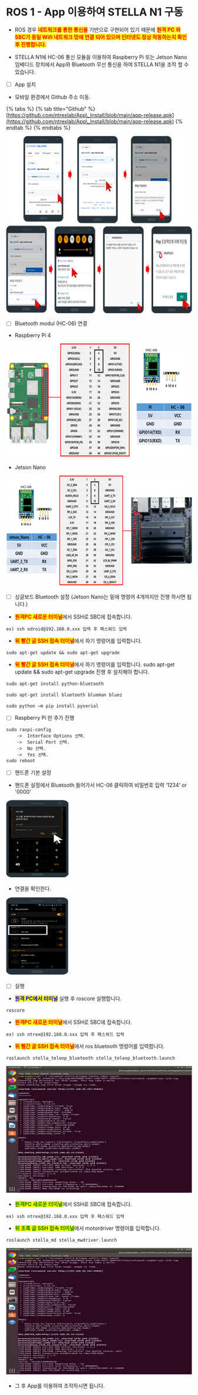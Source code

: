 # ROS 1 - App 이용하여 STELLA N1 구동

* ROS 경우 <mark style="color:red;">**네트워크를 통한 통신을**</mark> 기반으로 구현되어 있기 때문에 <mark style="color:red;">**원격 PC 와 SBC가 동일 Wifi 네트워크 망에 연결 되어 있으며 인터넷도 정상 작동하는지 확인 후 진행합니다.**</mark>    &#x20;



* STELLA N1에 HC-06 통신 모듈을 이용하여 Raspberry Pi 또는 Jetson Nano 임베디드 장치에서 App와 Bluetooth 무선 통신을 하여 STELLA N1을 조작 할 수 있습니다.

<!---->

* [ ] App 설치&#x20;

<!---->

* 모바일 환경에서 Github 주소 이동.

{% tabs %}
{% tab title="Github" %}
[https://github.com/ntrexlab/App\_Install/blob/main/app-release.apk](https://github.com/ntrexlab/App\_Install/blob/main/app-release.apk)
{% endtab %}
{% endtabs %}

![ ](../../.gitbook/assets/032.png)

* [ ] Bluetooth modul (HC-06) 연결

<!---->

* Raspberry Pi 4

![ ](../../.gitbook/assets/033.png)

* Jetson Nano

![ ](../../.gitbook/assets/034.png)

* [ ] 싱글보드 Bluetooth 설정 (Jetson Nano는 밑에 명령어 4개까지만 진행 하시면 됩니다.)

<!---->

* <mark style="color:red;">**원격PC 새로운 터미널**</mark>에서 SSH로 SBC에 접속합니다.

```
ex) ssh odroid@192.168.0.xxx 입력 후 패스워드 입력
```

* <mark style="color:red;">**위 빨간 글 SSH 접속 터미널**</mark>에서 하기 명령어를 입력합니다. &#x20;

```
sudo apt-get update && sudo apt-get upgrade
```

* <mark style="color:red;">**위 빨간 글 SSH 접속 터미널**</mark>에서 하기 명령어를 입력합니다.  sudo apt-get update && sudo apt-get upgrade 진행 후 설치해야 합니다.

```
sudo apt-get install python-bluetooth
```

```
sudo apt-get install bluetooth blueman bluez
```

```
sudo python –m pip install pyserial
```

* [ ] Raspberry Pi 만 추가 진행 &#x20;

```
sudo raspi-config
    ->  Interface Options 선택.
    ->  Serial Port 선택.
    ->  No 선택.
    ->  Yes 선택.
sudo reboot
```

* [ ] 핸드폰 기본 설정&#x20;

<!---->

* 핸드폰 설정에서 Bluetooth 들어가서 HC-06 클릭하여 비밀번호 입력 ‘1234‘ or '0000'

![ ](../../.gitbook/assets/051.png)

* 연결을 확인한다.&#x20;

![ ](../../.gitbook/assets/052.png)



* [ ] 실행&#x20;

<!---->

* <mark style="color:blue;">**원격 PC에서 터미널**</mark> <mark style="color:blue;"></mark><mark style="color:blue;"></mark> 실행 후 roscore 실행합니다.

```
roscore
```

* <mark style="color:red;">**원격PC 새로운 터미널**</mark>에서 SSH로 SBC에 접속합니다.

```
ex) ssh ntrex@192.168.0.xxx 입력 후 패스워드 입력
```

* <mark style="color:red;">**위 빨간 글 SSH 접속 터미널**</mark>에서 ros bluetooth 명령어를 입력합니다. &#x20;

```
roslaunch stella_teleop_bluetooth stella_teleop_bluetooth.launch
```

![ ](../../.gitbook/assets/022.png)

* <mark style="color:green;">**원격PC 새로운 터미널**</mark>에서 SSH로 SBC에 접속합니다.

```
ex) ssh ntrex@192.168.0.xxx 입력 후 패스워드 입력
```

* <mark style="color:green;">**위 초록 글 SSH 접속 터미널**</mark>에서 motordriver 명령어를 입력합니다. &#x20;

```
roslaunch stella_md stella_mwdriver.launch
```

<img src="../../.gitbook/assets/022.png" alt=" " data-size="original">

* 그 후 App를 이용하여 조작하시면 됩니다.&#x20;

